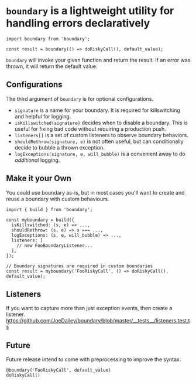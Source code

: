 # `boundary` is a lightweight utility for handling errors declaratively

```
import boundary from 'boundary';

const result = boundary(() => doRiskyCall(), default_value);
```

`boundary` will invoke your given function and return the result. If an error was thrown, it will return the default value. 

## Configurations
The third argument of `boundary` is for optional configurations.
- `signature` is a name for your boundary. It is required for killswitching and helpful for logging. 
- `isKillswitched(signature)` decides when to disable a boundary. This is useful for fixing bad code without requiring a production push. 
- `listeners[]` is a set of custom listeners to observe boundary behaviors.
- `shouldRethrow(signature, e)` is not often useful, but can conditionally decide to bubble a thrown exception.
- `logExceptions(signature, e, will_bubble)` is a convenient away to do *additional* logging.

## Make it your Own
You could use boundary as-is, but in most cases you'll want to create and reuse a boundary with custom behaviours.
```
import { build } from 'boundary';

const myboundary = build({
  isKillswitched: (s, e) => ...,
  shouldRethrow: (s, e) => s === ...,
  logExceptions: (s, e, will_bubble) => ...,
  listeners: [
    // new FooBoundaryListener...
  ],
});

// Boundary signatures are required in custom boundaries
const result = myboundary('FooRiskyCall', () => doRiskyCall(), default_value);
```

## Listeners
If you want to capture more than just exception events, then create a listener. 
https://github.com/JoeDailey/boundary/blob/master/__tests__/listeners.test.ts

## Future
Future release intend to come with preprocessing to improve the syntax.
```
@boundary('FooRiskyCall', default_value)
doRiskyCall()
```
